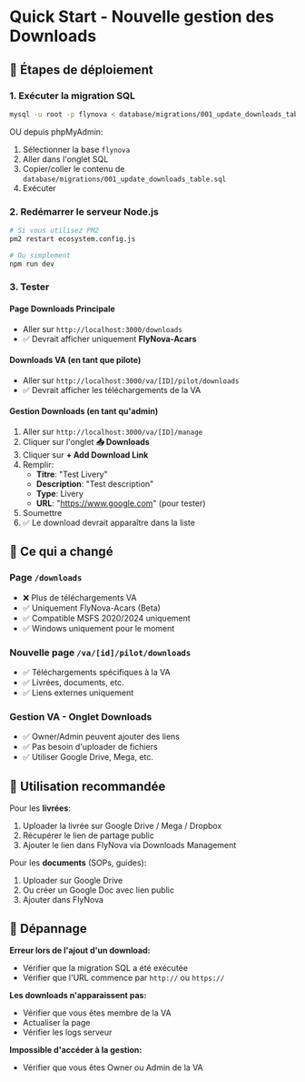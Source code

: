 # Quick Start - Nouvelle gestion des Downloads

## 🚀 Étapes de déploiement

### 1. Exécuter la migration SQL
```bash
mysql -u root -p flynova < database/migrations/001_update_downloads_table.sql
```

OU depuis phpMyAdmin:
1. Sélectionner la base `flynova`
2. Aller dans l'onglet SQL
3. Copier/coller le contenu de `database/migrations/001_update_downloads_table.sql`
4. Exécuter

### 2. Redémarrer le serveur Node.js
```bash
# Si vous utilisez PM2
pm2 restart ecosystem.config.js

# Ou simplement
npm run dev
```

### 3. Tester

#### Page Downloads Principale
- Aller sur `http://localhost:3000/downloads`
- ✅ Devrait afficher uniquement **FlyNova-Acars**

#### Downloads VA (en tant que pilote)
- Aller sur `http://localhost:3000/va/[ID]/pilot/downloads`
- ✅ Devrait afficher les téléchargements de la VA

#### Gestion Downloads (en tant qu'admin)
1. Aller sur `http://localhost:3000/va/[ID]/manage`
2. Cliquer sur l'onglet **📥 Downloads**
3. Cliquer sur **+ Add Download Link**
4. Remplir:
   - **Titre**: "Test Livery"
   - **Description**: "Test description"
   - **Type**: Livery
   - **URL**: "https://www.google.com" (pour tester)
5. Soumettre
6. ✅ Le download devrait apparaître dans la liste

## 📝 Ce qui a changé

### Page `/downloads`
- ❌ Plus de téléchargements VA
- ✅ Uniquement FlyNova-Acars (Beta)
- ✅ Compatible MSFS 2020/2024 uniquement
- ✅ Windows uniquement pour le moment

### Nouvelle page `/va/[id]/pilot/downloads`
- ✅ Téléchargements spécifiques à la VA
- ✅ Livrées, documents, etc.
- ✅ Liens externes uniquement

### Gestion VA - Onglet Downloads
- ✅ Owner/Admin peuvent ajouter des liens
- ✅ Pas besoin d'uploader de fichiers
- ✅ Utiliser Google Drive, Mega, etc.

## 🎯 Utilisation recommandée

Pour les **livrées**:
1. Uploader la livrée sur Google Drive / Mega / Dropbox
2. Récupérer le lien de partage public
3. Ajouter le lien dans FlyNova via Downloads Management

Pour les **documents** (SOPs, guides):
1. Uploader sur Google Drive
2. Ou créer un Google Doc avec lien public
3. Ajouter dans FlyNova

## 🔧 Dépannage

**Erreur lors de l'ajout d'un download:**
- Vérifier que la migration SQL a été exécutée
- Vérifier que l'URL commence par `http://` ou `https://`

**Les downloads n'apparaissent pas:**
- Vérifier que vous êtes membre de la VA
- Actualiser la page
- Vérifier les logs serveur

**Impossible d'accéder à la gestion:**
- Vérifier que vous êtes Owner ou Admin de la VA

